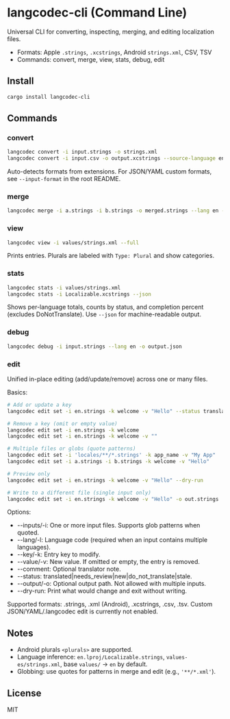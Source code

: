 # langcodec-cli (Command Line)

Universal CLI for converting, inspecting, merging, and editing localization files.

- Formats: Apple `.strings`, `.xcstrings`, Android `strings.xml`, CSV, TSV
- Commands: convert, merge, view, stats, debug, edit

## Install

```sh
cargo install langcodec-cli
```

## Commands

### convert

```sh
langcodec convert -i input.strings -o strings.xml
langcodec convert -i input.csv -o output.xcstrings --source-language en --version 1.0
```

Auto-detects formats from extensions. For JSON/YAML custom formats, see `--input-format` in the root README.

### merge

```sh
langcodec merge -i a.strings -i b.strings -o merged.strings --lang en --strategy last
```

### view

```sh
langcodec view -i values/strings.xml --full
```

Prints entries. Plurals are labeled with `Type: Plural` and show categories.

### stats

```sh
langcodec stats -i values/strings.xml
langcodec stats -i Localizable.xcstrings --json
```

Shows per-language totals, counts by status, and completion percent (excludes DoNotTranslate). Use `--json` for machine-readable output.

### debug

```sh
langcodec debug -i input.strings --lang en -o output.json
```

### edit

Unified in-place editing (add/update/remove) across one or many files.

Basics:

```sh
# Add or update a key
langcodec edit set -i en.strings -k welcome -v "Hello" --status translated --comment "Shown on home"

# Remove a key (omit or empty value)
langcodec edit set -i en.strings -k welcome
langcodec edit set -i en.strings -k welcome -v ""

# Multiple files or globs (quote patterns)
langcodec edit set -i 'locales/**/*.strings' -k app_name -v "My App"
langcodec edit set -i a.strings -i b.strings -k welcome -v "Hello"

# Preview only
langcodec edit set -i en.strings -k welcome -v "Hello" --dry-run

# Write to a different file (single input only)
langcodec edit set -i en.strings -k welcome -v "Hello" -o out.strings
```

Options:

- --inputs/-i: One or more input files. Supports glob patterns when quoted.
- --lang/-l: Language code (required when an input contains multiple languages).
- --key/-k: Entry key to modify.
- --value/-v: New value. If omitted or empty, the entry is removed.
- --comment: Optional translator note.
- --status: translated|needs_review|new|do_not_translate|stale.
- --output/-o: Optional output path. Not allowed with multiple inputs.
- --dry-run: Print what would change and exit without writing.

Supported formats: .strings, .xml (Android), .xcstrings, .csv, .tsv. Custom JSON/YAML/.langcodec edit is currently not enabled.

## Notes

- Android plurals `<plurals>` are supported.
- Language inference: `en.lproj/Localizable.strings`, `values-es/strings.xml`, base `values/` → `en` by default.
- Globbing: use quotes for patterns in merge and edit (e.g., `'**/*.xml'`).

## License

MIT

